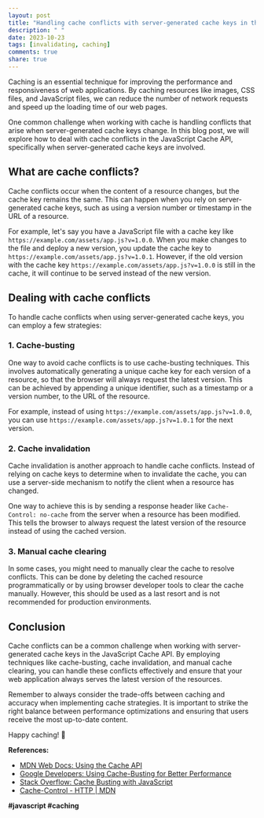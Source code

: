 ```yaml
---
layout: post
title: "Handling cache conflicts with server-generated cache keys in the JavaScript Cache API"
description: " "
date: 2023-10-23
tags: [invalidating, caching]
comments: true
share: true
---
```


Caching is an essential technique for improving the performance and responsiveness of web applications. By caching resources like images, CSS files, and JavaScript files, we can reduce the number of network requests and speed up the loading time of our web pages.

One common challenge when working with cache is handling conflicts that arise when server-generated cache keys change. In this blog post, we will explore how to deal with cache conflicts in the JavaScript Cache API, specifically when server-generated cache keys are involved.

## What are cache conflicts?

Cache conflicts occur when the content of a resource changes, but the cache key remains the same. This can happen when you rely on server-generated cache keys, such as using a version number or timestamp in the URL of a resource.

For example, let's say you have a JavaScript file with a cache key like `https://example.com/assets/app.js?v=1.0.0`. When you make changes to the file and deploy a new version, you update the cache key to `https://example.com/assets/app.js?v=1.0.1`. However, if the old version with the cache key `https://example.com/assets/app.js?v=1.0.0` is still in the cache, it will continue to be served instead of the new version.

## Dealing with cache conflicts

To handle cache conflicts when using server-generated cache keys, you can employ a few strategies:

### 1. Cache-busting

One way to avoid cache conflicts is to use cache-busting techniques. This involves automatically generating a unique cache key for each version of a resource, so that the browser will always request the latest version. This can be achieved by appending a unique identifier, such as a timestamp or a version number, to the URL of the resource.

For example, instead of using `https://example.com/assets/app.js?v=1.0.0`, you can use `https://example.com/assets/app.js?v=1.0.1` for the next version.

### 2. Cache invalidation

Cache invalidation is another approach to handle cache conflicts. Instead of relying on cache keys to determine when to invalidate the cache, you can use a server-side mechanism to notify the client when a resource has changed.

One way to achieve this is by sending a response header like `Cache-Control: no-cache` from the server when a resource has been modified. This tells the browser to always request the latest version of the resource instead of using the cached version.

### 3. Manual cache clearing

In some cases, you might need to manually clear the cache to resolve conflicts. This can be done by deleting the cached resource programmatically or by using browser developer tools to clear the cache manually. However, this should be used as a last resort and is not recommended for production environments.

## Conclusion

Cache conflicts can be a common challenge when working with server-generated cache keys in the JavaScript Cache API. By employing techniques like cache-busting, cache invalidation, and manual cache clearing, you can handle these conflicts effectively and ensure that your web application always serves the latest version of the resources.

Remember to always consider the trade-offs between caching and accuracy when implementing cache strategies. It is important to strike the right balance between performance optimizations and ensuring that users receive the most up-to-date content.

Happy caching! 🚀

**References:**

- [MDN Web Docs: Using the Cache API](https://developer.mozilla.org/en-US/docs/Web/API/Cache)
- [Google Developers: Using Cache-Busting for Better Performance](https://developers.google.com/web/fundamentals/performance/optimizing-content-efficiency/http-caching#invalidating-and-updating-cached-responses)
- [Stack Overflow: Cache Busting with JavaScript](https://stackoverflow.com/questions/8593936/cache-busting-with-javascript)
- [Cache-Control - HTTP | MDN](https://developer.mozilla.org/en-US/docs/Web/HTTP/Headers/Cache-Control)

**#javascript #caching**